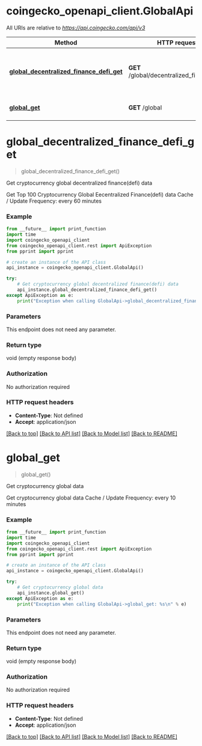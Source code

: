 # coingecko_openapi_client.GlobalApi

All URIs are relative to *https://api.coingecko.com/api/v3*

Method | HTTP request | Description
------------- | ------------- | -------------
[**global_decentralized_finance_defi_get**](GlobalApi.md#global_decentralized_finance_defi_get) | **GET** /global/decentralized_finance_defi | Get cryptocurrency global decentralized finance(defi) data
[**global_get**](GlobalApi.md#global_get) | **GET** /global | Get cryptocurrency global data


# **global_decentralized_finance_defi_get**
> global_decentralized_finance_defi_get()

Get cryptocurrency global decentralized finance(defi) data

Get Top 100 Cryptocurrency Global Eecentralized Finance(defi) data  Cache / Update Frequency: every 60 minutes

### Example
```python
from __future__ import print_function
import time
import coingecko_openapi_client
from coingecko_openapi_client.rest import ApiException
from pprint import pprint

# create an instance of the API class
api_instance = coingecko_openapi_client.GlobalApi()

try:
    # Get cryptocurrency global decentralized finance(defi) data
    api_instance.global_decentralized_finance_defi_get()
except ApiException as e:
    print("Exception when calling GlobalApi->global_decentralized_finance_defi_get: %s\n" % e)
```

### Parameters
This endpoint does not need any parameter.

### Return type

void (empty response body)

### Authorization

No authorization required

### HTTP request headers

 - **Content-Type**: Not defined
 - **Accept**: application/json

[[Back to top]](#) [[Back to API list]](../README.md#documentation-for-api-endpoints) [[Back to Model list]](../README.md#documentation-for-models) [[Back to README]](../README.md)

# **global_get**
> global_get()

Get cryptocurrency global data

Get cryptocurrency global data  Cache / Update Frequency: every 10 minutes

### Example
```python
from __future__ import print_function
import time
import coingecko_openapi_client
from coingecko_openapi_client.rest import ApiException
from pprint import pprint

# create an instance of the API class
api_instance = coingecko_openapi_client.GlobalApi()

try:
    # Get cryptocurrency global data
    api_instance.global_get()
except ApiException as e:
    print("Exception when calling GlobalApi->global_get: %s\n" % e)
```

### Parameters
This endpoint does not need any parameter.

### Return type

void (empty response body)

### Authorization

No authorization required

### HTTP request headers

 - **Content-Type**: Not defined
 - **Accept**: application/json

[[Back to top]](#) [[Back to API list]](../README.md#documentation-for-api-endpoints) [[Back to Model list]](../README.md#documentation-for-models) [[Back to README]](../README.md)

